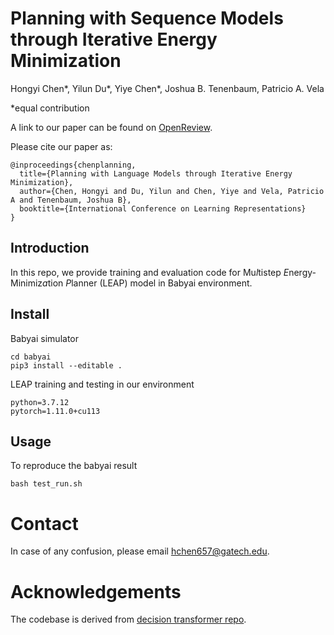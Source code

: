 # Planning with Sequence Models through Iterative Energy Minimization 

Hongyi Chen\*, Yilun Du\*, Yiye Chen\*, Joshua B. Tenenbaum, Patricio A. Vela

\*equal contribution

A link to our paper can be found on [OpenReview]([https://arxiv.org/abs/2106.01345](https://openreview.net/forum?id=cVFD6qE8gnY)).


Please cite our paper as:

```
@inproceedings{chenplanning,
  title={Planning with Language Models through Iterative Energy Minimization},
  author={Chen, Hongyi and Du, Yilun and Chen, Yiye and Vela, Patricio A and Tenenbaum, Joshua B},
  booktitle={International Conference on Learning Representations}
}
```

## Introduction
In this repo, we provide training and evaluation code for Mu<em>l</em>tistep <em>E</em>nergy-Minimiz<em>a</em>tion <em>P</em>lanner (LEAP) model in Babyai environment.


## Install

Babyai simulator
```
cd babyai
pip3 install --editable .
```
LEAP training and testing in our environment
```
python=3.7.12
pytorch=1.11.0+cu113
```

## Usage
To reproduce the babyai result
```
bash test_run.sh
```

# Contact

In case of any confusion, please email hchen657@gatech.edu.

# Acknowledgements

The codebase is derived from [decision transformer repo](https://github.com/kzl/decision-transformer).
